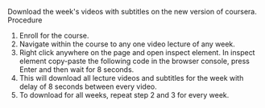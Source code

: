 Download the week's videos with subtitles on the new version of coursera.
Procedure
1. Enroll for the course.
2. Navigate within the course to any one video lecture of any week.
3. Right click anywhere on the page and open inspect element. 
In inspect element copy-paste the following code in the browser console, 
press Enter and then wait for 8 seconds. 
4. This will download all lecture videos and subtitles for the week with delay of 8 seconds between every video. 
5. To download for all weeks, repeat step 2 and 3 for every week.
